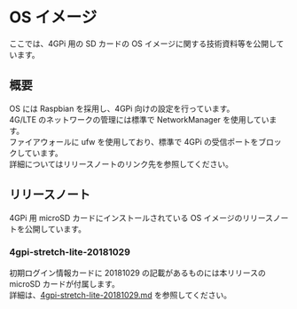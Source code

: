 # OS イメージ
ここでは、4GPi 用の SD カードの OS イメージに関する技術資料等を公開しています。

## 概要
OS には Raspbian を採用し、4GPi 向けの設定を行っています。  
4G/LTE のネットワークの管理には標準で NetworkManager を使用しています。  
ファイアウォールに ufw を使用しており、標準で 4GPi の受信ポートをブロックしています。  
詳細についてはリリースノートのリンク先を参照してください。

## リリースノート
4GPi 用 microSD カードにインストールされている OS イメージのリリースノートを公開しています。

### 4gpi-stretch-lite-20181029
  初期ログイン情報カードに 20181029 の記載があるものには本リリースの microSD カードが付属します。  
  詳細は、[4gpi-stretch-lite-20181029.md](./4gpi-stretch-lite-20181029.md) を参照してください。
